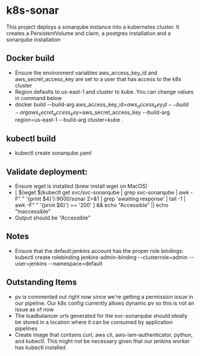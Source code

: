 # k8s-sonar
This project deploys a sonarqube instance into a kubernetes cluster.  It creates a PersistentVolume and claim, a postgres installation and a sonarqube installation

## Docker build
- Ensure the environment variables aws_access_key_id and aws_secret_access_key are set to a user that has access to the k8s cluster
- Region defaults to us-east-1 and cluster to kube.  You can change values in command below
- docker build --build-arg aws_access_key_id=$aws_access_key_id --build-arg aws_secret_access_key=$aws_secret_access_key --build-arg region=us-east-1 --build-arg cluster=kube .

## kubectl build 
- kubectl create sonarqube.yaml

## Validate deployment:
- Ensure wget is installed (brew install wget on MacOS)
- [ $(wget $(kubectl get svc/svc-sonarqube | grep svc-sonarqube | awk -F" " '{print $4}'):9000/sonar 2>&1 | grep 'awaiting response' | tail -1 | awk -F" " '{print $6}') == '200' ]  && echo "Accessible" || echo "Inaccessible"
- Output should be "Accessible"

## Notes
- Ensure that the default:jenkins account has the proper role bindings: kubectl create rolebinding jenkins-admin-binding --clusterrole=admin --user=jenkins --namespace=default
 
## Outstanding Items
- pv is commented out right now since we're getting a permission issue in our pipeline. Our k8s config currently allows dynamic pv so this is not an issue as of now 
- The loadbalancer urls generated for the svc-sonarqube should ideally be stored in a location where it can be consumed by application pipelines
- Create image that contains curl, aws cli, aws-iam-authenticator, python, and kubectl.  This might not be necessary given that our jenkins worker has kubectl installed
